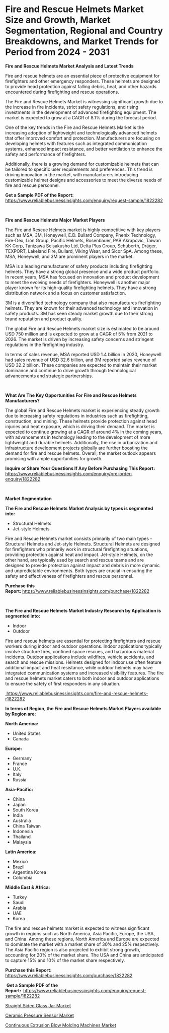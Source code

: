 <p><h1>Fire and Rescue Helmets Market Size and Growth, Market Segmentation, Regional and Country Breakdowns, and Market Trends for Period from 2024 -  2031</h1></p><p><strong>Fire and Rescue Helmets Market Analysis and Latest Trends</strong></p>
<p><p>Fire and rescue helmets are an essential piece of protective equipment for firefighters and other emergency responders. These helmets are designed to provide head protection against falling debris, heat, and other hazards encountered during firefighting and rescue operations.</p><p>The Fire and Rescue Helmets Market is witnessing significant growth due to the increase in fire incidents, strict safety regulations, and rising investments in the development of advanced firefighting equipment. The market is expected to grow at a CAGR of 8.1% during the forecast period.</p><p>One of the key trends in the Fire and Rescue Helmets Market is the increasing adoption of lightweight and technologically advanced helmets that offer improved comfort and protection. Manufacturers are focusing on developing helmets with features such as integrated communication systems, enhanced impact resistance, and better ventilation to enhance the safety and performance of firefighters.</p><p>Additionally, there is a growing demand for customizable helmets that can be tailored to specific user requirements and preferences. This trend is driving innovation in the market, with manufacturers introducing customizable helmet designs and accessories to meet the diverse needs of fire and rescue personnel.</p></p>
<p><strong>Get a Sample PDF of the Report:&nbsp;</strong> <a href="https://www.reliablebusinessinsights.com/enquiry/request-sample/1822282">https://www.reliablebusinessinsights.com/enquiry/request-sample/1822282</a></p>
<p>&nbsp;</p>
<p><strong>Fire and Rescue Helmets Major Market Players</strong></p>
<p><p>The Fire and Rescue Helmets market is highly competitive with key players such as MSA, 3M, Honeywell, E.D. Bullard Company, Phenix Technology, Fire-Dex, Lion Group, Pacific Helmets, Rosenbauer, PAB Akrapovic, Taiwan KK Corp, Tanizawa Seisakusho Ltd, Delta Plus Group, Schuberth, Dräger, TEXPORT, Lakeland Fire, Bullard, Viking Wear, and Sicor SpA. Among these, MSA, Honeywell, and 3M are prominent players in the market.</p><p>MSA is a leading manufacturer of safety products including firefighting helmets. They have a strong global presence and a wide product portfolio. In recent years, MSA has focused on innovation and product development to meet the evolving needs of firefighters. Honeywell is another major player known for its high-quality firefighting helmets. They have a strong distribution network and a focus on customer satisfaction.</p><p>3M is a diversified technology company that also manufactures firefighting helmets. They are known for their advanced technology and innovation in safety products. 3M has seen steady market growth due to their strong brand reputation and product quality.</p><p>The global Fire and Rescue Helmets market size is estimated to be around USD 750 million and is expected to grow at a CAGR of 5% from 2021 to 2026. The market is driven by increasing safety concerns and stringent regulations in the firefighting industry.</p><p>In terms of sales revenue, MSA reported USD 1.4 billion in 2020, Honeywell had sales revenue of USD 32.6 billion, and 3M reported sales revenue of USD 32.2 billion. These companies are expected to maintain their market dominance and continue to drive growth through technological advancements and strategic partnerships.</p></p>
<p>&nbsp;</p>
<p><strong>What Are The Key Opportunities For Fire and Rescue Helmets Manufacturers?</strong></p>
<p><p>The global Fire and Rescue Helmets market is experiencing steady growth due to increasing safety regulations in industries such as firefighting, construction, and mining. These helmets provide protection against head injuries and heat exposure, which is driving their demand. The market is expected to continue growing at a CAGR of around 4% in the coming years, with advancements in technology leading to the development of more lightweight and durable helmets. Additionally, the rise in urbanization and infrastructure development projects globally are further boosting the demand for fire and rescue helmets. Overall, the market outlook appears promising with ample opportunities for growth.</p></p>
<p><strong>Inquire or Share Your Questions If Any Before Purchasing This Report:</strong> <a href="https://www.reliablebusinessinsights.com/enquiry/pre-order-enquiry/1822282">https://www.reliablebusinessinsights.com/enquiry/pre-order-enquiry/1822282</a></p>
<p>&nbsp;</p>
<p><strong>Market Segmentation</strong></p>
<p><strong>The Fire and Rescue Helmets Market Analysis by types is segmented into:</strong></p>
<p><ul><li>Structural Helmets</li><li>Jet-style Helmets</li></ul></p>
<p><p>Fire and Rescue Helmets market consists primarily of two main types - Structural Helmets and Jet-style Helmets. Structural Helmets are designed for firefighters who primarily work in structural firefighting situations, providing protection against heat and impact. Jet-style Helmets, on the other hand, are typically used by search and rescue teams and are designed to provide protection against impact and debris in more dynamic and unpredictable environments. Both types are crucial in ensuring the safety and effectiveness of firefighters and rescue personnel.</p></p>
<p><strong>Purchase this Report:&nbsp;</strong><a href="https://www.reliablebusinessinsights.com/purchase/1822282">https://www.reliablebusinessinsights.com/purchase/1822282</a></p>
<p>&nbsp;</p>
<p><strong>The Fire and Rescue Helmets Market Industry Research by Application is segmented into:</strong></p>
<p><ul><li>Indoor</li><li>Outdoor</li></ul></p>
<p><p>Fire and rescue helmets are essential for protecting firefighters and rescue workers during indoor and outdoor operations. Indoor applications typically involve structure fires, confined space rescues, and hazardous material incidents. Outdoor applications include wildfires, vehicle accidents, and search and rescue missions. Helmets designed for indoor use often feature additional impact and heat resistance, while outdoor helmets may have integrated communication systems and increased visibility features. The fire and rescue helmets market caters to both indoor and outdoor applications to ensure the safety of first responders in any situation.</p></p>
<p><a href="https://www.reliablebusinessinsights.com/fire-and-rescue-helmets-r1822282">&nbsp;https://www.reliablebusinessinsights.com/fire-and-rescue-helmets-r1822282</a></p>
<p><strong>In terms of Region, the Fire and Rescue Helmets Market Players available by Region are:</strong></p>
<p>
    <p> <strong> North America: </strong>
        <ul>
            <li>United States</li>
            <li>Canada</li>
        </ul>
        </p> 
    <p> <strong> Europe: </strong>
        <ul>
            <li>Germany</li>
            <li>France</li>
            <li>U.K.</li>
            <li>Italy</li>
            <li>Russia</li>
        </ul>
        </p> 
    <p> <strong> Asia-Pacific: </strong>
        <ul>
            <li>China</li>
            <li>Japan</li>
            <li>South Korea</li>
            <li>India</li>
            <li>Australia</li>
            <li>China Taiwan</li>
            <li>Indonesia</li>
            <li>Thailand</li>
            <li>Malaysia</li>
        </ul>
        </p> 
    <p> <strong> Latin America: </strong>
        <ul>
            <li>Mexico</li>
            <li>Brazil</li>
            <li>Argentina Korea</li>
            <li>Colombia</li>
        </ul>
        </p> 
    <p> <strong> Middle East & Africa: </strong>
        <ul>
            <li>Turkey</li>
            <li>Saudi</li>
            <li>Arabia</li>
            <li>UAE</li>
            <li>Korea</li>
        </ul>
    </p>
    </p>
<p><p>The fire and rescue helmets market is expected to witness significant growth in regions such as North America, Asia Pacific, Europe, the USA, and China. Among these regions, North America and Europe are expected to dominate the market with a market share of 30% and 25% respectively. The Asia Pacific region is also projected to exhibit strong growth, accounting for 20% of the market share. The USA and China are anticipated to capture 15% and 10% of the market share respectively.</p></p>
<p><strong>Purchase this Report: </strong><a href="https://www.reliablebusinessinsights.com/purchase/1822282">https://www.reliablebusinessinsights.com/purchase/1822282</a></p>
<p>&nbsp;<strong>Get a Sample PDF of the Report:&nbsp;&nbsp;</strong><a href="https://www.reliablebusinessinsights.com/enquiry/request-sample/1822282">https://www.reliablebusinessinsights.com/enquiry/request-sample/1822282</a></p>
<p><strong></strong></p>
<p><p><a href="https://github.com/ValentineMike02/Market-Research-Report-List-1/blob/main/straight-sided-glass-jar-market.md">Straight Sided Glass Jar Market</a></p><p><a href="https://github.com/trameciabutler45/Market-Research-Report-List-1/blob/main/ceramic-pressure-sensor-market.md">Ceramic Pressure Sensor Market</a></p><p><a href="https://github.com/staberhelen84/Market-Research-Report-List-1/blob/main/continuous-extrusion-blow-molding-machines-market.md">Continuous Extrusion Blow Molding Machines Market</a></p></p>